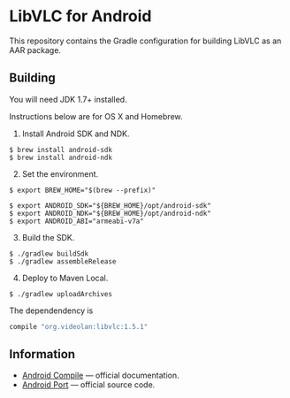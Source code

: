 # LibVLC for Android

This repository contains the Gradle configuration for building LibVLC as an AAR package.

## Building

You will need JDK 1.7+ installed.

Instructions below are for OS X and Homebrew.

1. Install Android SDK and NDK.

  ```
  $ brew install android-sdk
  $ brew install android-ndk
  ```

2. Set the environment.

  ```
  $ export BREW_HOME="$(brew --prefix)"

  $ export ANDROID_SDK="${BREW_HOME}/opt/android-sdk"
  $ export ANDROID_NDK="${BREW_HOME}/opt/android-ndk"
  $ export ANDROID_ABI="armeabi-v7a"
  ```

3. Build the SDK.

  ```
  $ ./gradlew buildSdk
  $ ./gradlew assembleRelease
  ```

4. Deploy to Maven Local.

  ```
  $ ./gradlew uploadArchives
  ```

  The dependendency is

  ```groovy
  compile "org.videolan:libvlc:1.5.1"
  ```

## Information

* [Android Compile](https://wiki.videolan.org/AndroidCompile) — official documentation.
* [Android Port](https://git.videolan.org/?p=vlc-ports/android.git) — official source code.
